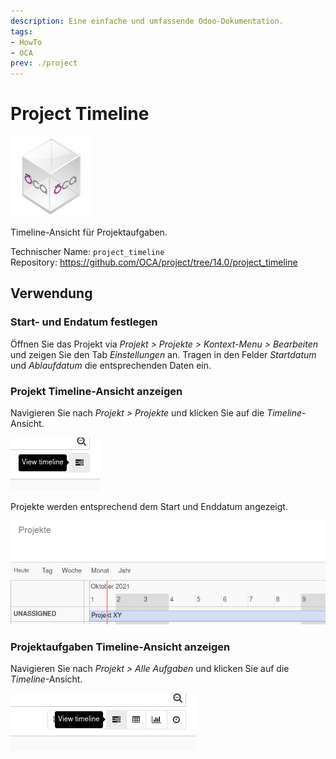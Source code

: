 ```yaml
---
description: Eine einfache und umfassende Odoo-Dokumentation.
tags:
- HowTo
- OCA
prev: ./project
---
```

# Project Timeline
![icon_oca_app](assets/icon_oca_app.png)

Timeline-Ansicht für Projektaufgaben.

Technischer Name: `project_timeline`\
Repository: <https://github.com/OCA/project/tree/14.0/project_timeline>

## Verwendung

### Start- und Endatum festlegen

Öffnen Sie das Projekt via *Projekt > Projekte > Kontext-Menu > Bearbeiten* und zeigen Sie den Tab *Einstellungen* an. Tragen in den Felder *Startdatum* und *Ablaufdatum* die entsprechenden Daten ein.

### Projekt Timeline-Ansicht anzeigen

Navigieren Sie nach *Projekt > Projekte* und klicken Sie auf die *Timeline*-Ansicht.

![](assets/Project%20Timeline%20View%20timeline.png)

Projekte werden entsprechend dem Start und Enddatum angezeigt.

![](assets/Project%20Timeline%20View.png)

### Projektaufgaben Timeline-Ansicht anzeigen

Navigieren Sie nach *Projekt > Alle Aufgaben* und klicken Sie auf die *Timeline*-Ansicht.

![](assets/Project%20Timeline%20View%20task%20timeline.png)